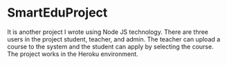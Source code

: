 # SmartEduProject

It is another project I wrote using Node JS technology. There are three users in the project student, teacher, and admin. The teacher can upload a course to the system and the student can apply by selecting the course. The project works in the Heroku environment. 

